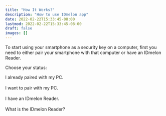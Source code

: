 ```yaml
---
title: "How It Works?"
description: "How to use IDmelon app"
date: 2022-02-22T15:33:45-08:00
lastmod: 2022-02-22T15:33:45-08:00
draft: false
images: []
---
```


To start using your smartphone as a security key on a computer, first you need to either pair your smartphone with that computer or have an IDmelon Reader.

Choose your status:

<a role="button" class="btn btn-outline-primary">I already paired with my PC.</a><br/><br/>
<a id="btn-scan-qr" role="button" class="btn btn-outline-primary">I want to pair with my PC.</a><br/><br/>
<a role="button" class="btn btn-outline-primary">I have an IDmelon Reader.</a><br/><br/>
<a role="button" class="btn btn-outline-primary">What is the IDmelon Reader?</a>

<style>@media (max-width: 480px) {.navbar, .footer { display: none; }}</style>

<script>
    const btnQRCodeScan = document.getElementById('btn-scan-qr')
    location.replace(`https://www.idmelon.com/open-qr`)
</script>
